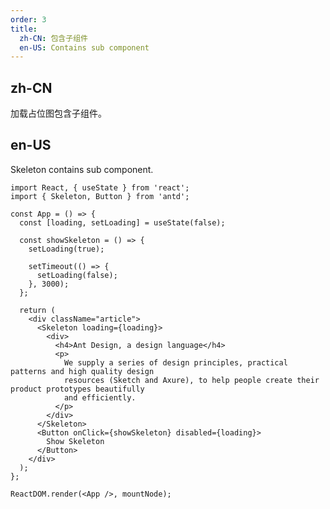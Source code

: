 ```yaml
---
order: 3
title:
  zh-CN: 包含子组件
  en-US: Contains sub component
---
```


## zh-CN

加载占位图包含子组件。

## en-US

Skeleton contains sub component.

```tsx
import React, { useState } from 'react';
import { Skeleton, Button } from 'antd';

const App = () => {
  const [loading, setLoading] = useState(false);

  const showSkeleton = () => {
    setLoading(true);

    setTimeout(() => {
      setLoading(false);
    }, 3000);
  };

  return (
    <div className="article">
      <Skeleton loading={loading}>
        <div>
          <h4>Ant Design, a design language</h4>
          <p>
            We supply a series of design principles, practical patterns and high quality design
            resources (Sketch and Axure), to help people create their product prototypes beautifully
            and efficiently.
          </p>
        </div>
      </Skeleton>
      <Button onClick={showSkeleton} disabled={loading}>
        Show Skeleton
      </Button>
    </div>
  );
};

ReactDOM.render(<App />, mountNode);
```

<style>
.article h4 {
  margin-bottom: 16px;
}
.article button {
  margin-top: 16px;
}
</style>
